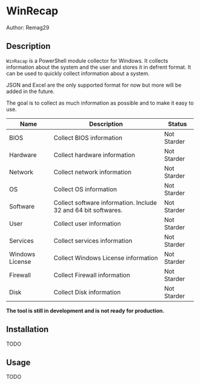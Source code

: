 # WinRecap

Author: Remag29

## Description

`WinRacap` is a PowerShell module collector for Windows. It collects information about the system and the user and stores it in defrent format. It can be used to quickly collect information about a system.

JSON and Excel are the only supported format for now but more will be added in the future.

The goal is to collect as much information as possible and to make it easy to use.

| Name            | Description                                                    | Status      |
| --------------- | -------------------------------------------------------------- | ----------- |
| BIOS            | Collect BIOS information                                       | Not Starder |
| Hardware        | Collect hardware information                                   | Not Starder |
| Network         | Collect network information                                    | Not Starder |
| OS              | Collect OS information                                         | Not Starder |
| Software        | Collect software information. Include 32 and 64 bit softwares. | Not Starder |
| User            | Collect user information                                       | Not Starder |
| Services        | Collect services information                                   | Not Starder |
| Windows License | Collect Windows License information                            | Not Starder |
| Firewall        | Collect Firewall information                                   | Not Starder |
| Disk            | Collect Disk information                                       | Not Starder |

**The tool is still in development and is not ready for production.**

## Installation

TODO

## Usage

TODO

